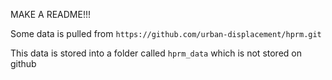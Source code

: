MAKE A README!!!


Some data is pulled from `https://github.com/urban-displacement/hprm.git`

This data is stored into a folder called `hprm_data` which is not stored on github

